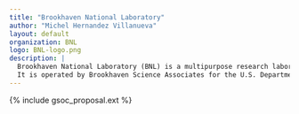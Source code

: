 ```yaml
---
title: "Brookhaven National Laboratory"
author: "Michel Hernandez Villanueva"
layout: default
organization: BNL
logo: BNL-logo.png
description: |
  Brookhaven National Laboratory (BNL) is a multipurpose research laboratory located in Upton, New York. 
  It is operated by Brookhaven Science Associates for the U.S. Department of Energy. 
---
```


{% include gsoc_proposal.ext %}